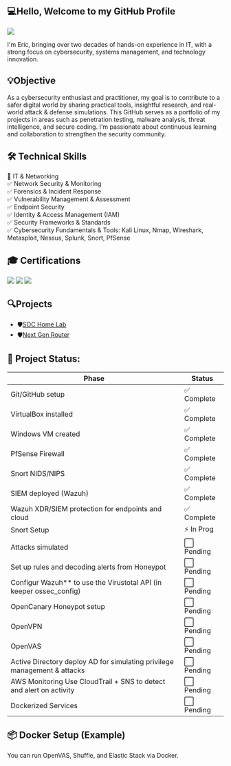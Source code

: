 ## 💻Hello, Welcome to my GitHub Profile
<a href="https://www.linkedin.com/in/eric-haley1/"> <img src="https://img.shields.io/badge/-LinkedIn-0072b1?&style=for-the-badge&logo=linkedin&logoColor=white" /></a>

I'm Eric, bringing over two decades of hands-on experience in IT, with a strong focus on cybersecurity, systems management, and technology innovation.

## 💡Objective
As a cybersecurity enthusiast and practitioner, my goal is to contribute to a safer digital world by sharing practical tools, insightful research, and real-world attack & defense simulations. This GitHub serves as a portfolio of my projects in areas such as penetration testing, malware analysis, threat intelligence, and secure coding. I'm passionate about continuous learning and collaboration to strengthen the security community.


## 🛠️ Technical Skills <br>
🔹 IT & Networking<br>
✅ Network Security & Monitoring<br>
✅ Forensics & Incident Response<br>
✅ Vulnerability Management & Assessment<br>
✅ Endpoint Security <br>
✅ Identity & Access Management (IAM)<br>
✅ Security Frameworks & Standards<br>
✅ Cybersecurity Fundamentals & Tools: Kali Linux, Nmap, Wireshark, Metasploit, Nessus, Splunk, Snort, PfSense

</div>

## 🎓 Certifications
<div>
<img src="https://img.shields.io/badge/Security%2B-Certified-red?logo=comptia&logoColor=white" />
<img src="https://img.shields.io/badge/CySA+-Certified-blueviolet?logo=comptia&logoColor=white" />
<img src="https://img.shields.io/badge/CompTIA-CASP%2B%20Certified-blue?logo=comptia)](https://www.comptia.org/certifications/casp" />

</div>

## 🔍Projects
-  🛡️<a href="https://github.com/oogsec/SOC-Home-Lab">SOC Home Lab</a>
-  🛡️<a href="https://github.com/OogieSec/SOCv1/blob/main/Router/Setup.md">Next Gen Router</a>

## 🚀 Project Status: 

| Phase | Status |
| ------------ | ------------- |
| Git/GitHub setup | ✅ Complete  |
| VirtualBox installed | ✅ Complete  |
| Windows VM created | ✅ Complete  |
| PfSense Firewall | ✅ Complete  |
| Snort NIDS/NIPS | ✅ Complete  |
| SIEM deployed (Wazuh) | ✅ Complete  |
| Wazuh XDR/SIEM protection for endpoints and cloud | ✅ Complete  |
| Snort Setup | ⚡ In Prog  |
| Attacks simulated | ⬜ Pending  |
| Set up rules and decoding alerts from Honeypot| ⬜ Pending  |
| Configur Wazuh** to use the Virustotal API (in keeper ossec_config) | ⬜ Pending  |
| OpenCanary Honeypot setup | ⬜ Pending  |
| OpenVPN | ⬜ Pending  |
| OpenVAS | ⬜ Pending  |
| Active Directory deploy AD for simulating privilege management & attacks  | ⬜ Pending  |
| AWS Monitoring Use CloudTrail + SNS to detect and alert on activity | ⬜ Pending  |
| Dockerized Services | ⬜ Pending  |

  ## 📦 Docker Setup (Example)
  You can run OpenVAS, Shuffle, and Elastic Stack via Docker.
